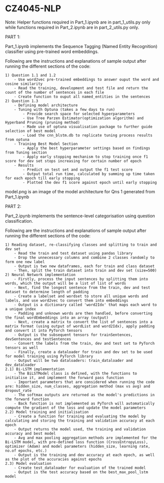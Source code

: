 # CZ4045-NLP

Note: Helper functions required in Part_1.ipynb are in part_1_utils.py only while functions required in Part_2.ipynb are in part_2_utils.py only.


PART 1:

Part_1.ipynb implements the Sequence Tagging (Named Entity Recognition) classifier using pre-trained word embeddings.

Following are the instructions and explanations of sample output after running the different sections of the code:

    1) Question 1.1 and 1.2
        - Use word2vec pre-trained embeddings to answer ouput the word and cosine similarity
        - Read the training, development and test file and return the count of the number of sentences in each file
        - Create function to ouput all named_entities in the sentences
    2) Question 1.3
        - Defining model architecture
        - Tuning with Optuna (takes a few days to run)
            - Provide search space for selected hyperparameters
            - Use Tree Parzen Estimator(optimization algorithm) and Hyperband Pruning (pruning method)
            - Made use of optuna visualisation package to further guide selection of best model
            - Load the cnn_blstm.db to replicate tuning process results from optuna
        - Training Best Model Section
            - Apply the best hyperparameter settings based on findings from Tuning section
            - Apply early stopping mechanism to stop training once f1 score for dev set stops increasing for certain number of epoch
        - Results
            - Predict on test set and output the f1 test score
            - Output total run time, calculated by summing up time taken for each epoch till early stopping
            - Plotted the dev f1 score against epoch until early stopping

model.png is an image of the model architecture for Qns 1 generated from Part_1.ipynb


PART 2:

Part_2.ipynb implements the sentence-level categorisation using question classification. 

Following are the instructions and explanations of sample output after running the different sections of the code:

    1) Reading dataset, re-classifying classes and splitting to train and dev set
        - Read the train and test dataset using pandas library
        - Drop the unnecessary columns and combine 2 classes randomly to form one new label
        - Output is two new dataframes, each for train and class dataset
        - Then, split the train dataset into train and dev set (size=500)
    2) Neural Network implementation
        - Firstly, process the input sentences by splitting them into words, which the output will be a list of list of words
        - Next, find the longest sentence from the train, dev and test dataset to determine length of padding
        - Create a labelset and wordset to store all unique words and labels, and use word2vec to convert them into embeddings
        - Output is a dictionary called 'word2Idx' that maps each word to a unique index
        - Padding and unknown words are then handled, before converting the final wordEmbeddings into an array (output)
        - Next, create a matrix to convert the list of sentences into a matrix format (using output of wordList and word2Idx), apply padding and convert it into PyTorch tensors
        - Output is the subsequent tensors for trainSentences, devSentences and testSentences
        - Convert the labels from the train, dev and test set to PyTorch tensors as well
        - Finally, create a dataloader for train and dev set to be used for model training using PyTorch library
        - Output will be two dataloaders: train_dataloader and dev_dataloader
    2.1) Bi-LSTM implementation
        - The BiLSTModel class is defined, with the functions to initialise it, and implement the forward pass function
        - Important parameters that are considered when running the code are: hidden_size, num_classes, aggregation method (max vs avg) and dropout_rate
        - The softmax outputs are returned as the model's predictions in the forward function
        - Back function is not implemented as PyTorch will automatically compute the gradient of the loss and update the model parameters
    2.2) Model training and initialisation
        - Create a function for training and evaluating the model by calculating and storing the training and validation accuracy at each epoch
        - Output returns the model used, the training and validation accuracy and best model 
        - Avg and max pooling aggregation methods are implemented for the Bi-LSTM model, with pre-defined loss function (CrossEntropyLoss), optimizer (Adam) and model parameters (hidden_size, learning rate, no.of epochs, etc.)
        - Output is the training and dev accuracy at each epoch, as well as the plot of the accuracies against epochs
    2.3) Model evaluation
        - Create test_dataloader for evaluation of the trained model
        - Output is the test accuracy based on the best_max_pool_lstm model

